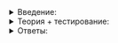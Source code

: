 <details>
<summary>Введение:</summary>

# Введение

Вы уже сталкивались с объектами переноса строки  `endl`  и  `\n`. В этой теме вы увидите, чем они отличаются, и научитесь выбирать подходящий под конкретную задачу объект.

Узнаете, как отвязывать и привязывать  `cin`  и  `cout`. Поймёте, в чем разница между потоками ввода и вывода  `stream`  и потоками выполнения  `thread`.

</details>

<details>
<summary>Теория + тестирование:</summary>

# Зачем сбрасывать буфер

Вместо того чтобы просто написать  `\n`  в конце литерала, для перевода строки используют  `endl`. Разберёмся почему.

```cpp
#include <fstream>
#include <string>

using namespace std;

int main() {
    ofstream out_file("ballad.txt"s);
    for (int i = 0; i < 10; ++i) {
        out_file << "С любимыми не расставайтесь\n"s;
    }

    throw;
}

```

Обратите внимание на  `throw`  в последней строке  `main`. Эта конструкция вызывает аварийное завершение программы, которое не даст выполнить код деинициализации. По идее,  `throw`  происходит уже после записи в файл, значит, повлиять на содержимое файла не может.

Запустим программу. Файл оказался пуст. Дело в том, что поток вывода оптимизирован. Записывать на диск 10 раз по одному символу — намного дольше, чем один раз записать 10 символов. Поэтому выведенный в поток текст вместо немедленной записи сохраняется в некоторое промежуточное хранилище и сбрасывается на диск только по мере наполнения этого хранилища либо в случае явной команды  `flush`. Такая оптимизация называется  **буферизацией**‎, а промежуточное хранилище  **буфером**.

Проверим на примере. Если увеличить количество строк с 10 до 10000, то буфера точно не хватит, и что-нибудь всё-таки попадёт в файл:

```
0001 С любимыми не расставайтесь
0002 С любимыми не расставайтесь
...
9924 С любимыми не расставайтесь
9925 С любимыми не расставайте

```

Раз результат работы программы выглядит подобным образом, значит, гипотеза оказалась верна: в некоторый момент данные сбросились в файл, но часть всё равно оказалась незаписанной. А теперь заменим  `\n`  на  `endl`:

```cpp
#include <fstream>
#include <string>

using namespace std;

int main() {
    ofstream out_file("ballad.txt"s);
    for (int i = 0; i < 10; ++i) {
        out_file << "С любимыми не расставайтесь"s << endl;
    }

    throw;
}

```

Вуаля, несмотря на аварийное завершение все 10 строк записались в файл. Но нужно проверить, как  `endl`  повлиял на эффективность.

----------

Примените  `LOG_DURATION`  и измерьте время записи в файл 50 000 строк: отдельно с  `\n`  и с  `endl`. Какой способ эффективнее? При тестировании используйте конфигурацию Release.

-   С  `\n`  эффективнее.
    
-   `endl`  работает быстрее.
    
-   Примерно одинаково.
    

Предположим, ваша задача — перевозить уголь из одного места в другое. Уголь поступает разными порциями — бывает и один уголёк, и целая тонна за раз. При поступлении каждой порции вы можете сразу опломбировать груз, вызвать локомотив и отправить вагон, а можете подождать, пока он наполнится, и только потом отправить. Вызов локомотива требует времени, и если делать это сразу, перевозка угля может затянуться. В итоге вы отправите 100 составов, перевозящих по одному угольку: 100 раз потратите время на пломбировку, прицепку вагона, хотя могли бы подождать, пока вагон наполнится, и сделать это только один раз. Потоки в C++ по умолчанию ждут, пока буфер — то есть вагон — наполнится, чтобы отправить сразу большое количество данных.

Сбрасывать буфер можно не только в начале новой строки, но и просто по желанию. Для этого используют манипулятор  `std::flush`  и функцию потока  `flush`:

```cpp
#include <fstream>
#include <string>

using namespace std;

int main() {
    ofstream out_file("ballad.txt"s);
    for (int i = 0; i < 10; ++i) {
        // такой же эффект, как если бы мы написали endl
        out_file << "С любимыми не расставайтесь\n"s << flush;
    }

    throw;
}

```

Как видим,  `endl`  — это вывод конца строки с одновременным сбросом буфера. Однако за всё нужно платить: сброс буфера снижает эффективность программы. Лучше избегать его, когда интерактивность вывода не требуется, но важна производительность.

Используйте  `endl`  при отладке или профилировке, если есть риск, что программа упадёт и не успеет выдать нужную информацию. В остальном  `endl`  и  `\n`  работают одинаково — ваша задача найти баланс между эффективностью и удобством.

</details>

<details>
<summary>Ответы:</summary>

# Ответы на задания

Примените  `LOG_DURATION`  и измерьте время записи в файл 50 000 строк: отдельно с  `\n`  и с  `endl`. Какой способ эффективнее? При тестировании используйте конфигурацию Release.

-   **(+)**  С  `\n`  эффективнее.

> Действительно, с  `\n`  не просто эффективнее, а намного!

-   **(-)**  `endl`  работает быстрее.

> Видимо, у вас необычная реализация потока. На самом деле  `\n`  не просто эффективнее, а намного!

-   **(-)**  Примерно одинаково.

> Может быть, у вас очень быстрый диск и очень эффективная файловая система, а может быть, вы забыли включить оптимизацию. В любом случае в типичной ситуации использование  `\n`  намного эффективнее.

</details>
